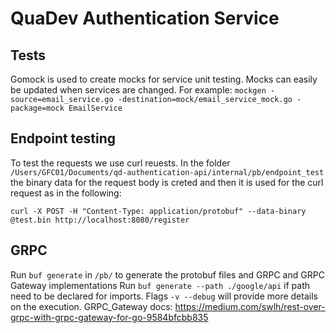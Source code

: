 # QuaDev Authentication Service

## Tests
Gomock is used to create mocks for service unit testing. Mocks can easily be updated when services are changed.
For example:
```mockgen -source=email_service.go -destination=mock/email_service_mock.go -package=mock EmailService```

## Endpoint testing
To test the requests we use curl reuests. In the folder `/Users/GFC01/Documents/qd-authentication-api/internal/pb/endpoint_test` the binary data for the request body is creted and then it is used for the curl request as in the following:
```
curl -X POST -H "Content-Type: application/protobuf" --data-binary @test.bin http://localhost:8080/register
```

## GRPC
Run `buf generate` in `/pb/` to generate the protobuf files and GRPC and GRPC Gateway implementations 
Run `buf generate --path ./google/api` if path need to be declared for imports.
Flags `-v --debug` will provide more details on the execution.
GRPC_Gateway docs:
https://medium.com/swlh/rest-over-grpc-with-grpc-gateway-for-go-9584bfcbb835
<!-- TODOs -->
<!--
    Link interfaces with implementation structs
    Integration tests 
    Factory unit tests service, grpc
    Test expiration dates in tokens
    Errors and logs
    Email verification token expiry and announce if token already Email verified message and unit test
    Add token refresh endpooint
    Add routines

    Refresh Token: This endpoint allows users to refresh their authentication token using a valid refresh token. It helps maintain the user's session without requiring them to log in again.

Logout: This endpoint logs the user out by invalidating their refresh token. It's useful when a user wants to sign out or when you need to manage active sessions.

Change Password: Users should be able to change their account password. This endpoint typically requires the user to provide their current password and a new password.

Forgot Password: In case a user forgets their password, this endpoint allows them to request a password reset email with a link to reset their password.

Reset Password: When a user receives a password reset email, this endpoint lets them set a new password after verifying their identity with a reset token.

Two-Factor Authentication (2FA): If your application supports 2FA, you'll need endpoints for enabling, disabling, and verifying 2FA setups.
 -->
